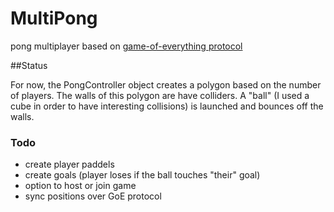 # MultiPong
pong multiplayer based on [game-of-everything protocol](https://github.com/CoderDojo/cp-zen-platform.git)

##Status

For now, the PongController object creates a polygon based on the number of players.
The walls of this polygon are have colliders.
A "ball" (I used a cube in order to have interesting collisions) is launched and bounces off the walls.

### Todo

* create player paddels
* create goals (player loses if the ball touches "their" goal)
* option to host or join game
* sync positions over GoE protocol
